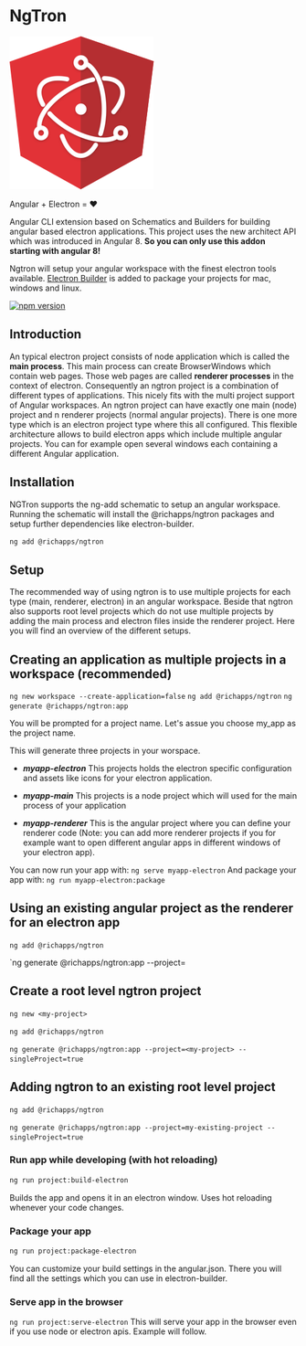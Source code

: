 # NgTron

![Alt text](ngtron.png?raw=true "NGTron Logo")

Angular + Electron = :heart:

Angular CLI extension based on Schematics and Builders for building angular based electron applications.
This project uses the new architect API which was introduced in Angular 8.
**So you can only use this addon starting with angular 8!**

Ngtron will setup your angular workspace with the finest electron tools available. [Electron Builder](https://github.com/electron-userland/electron-builder) is added to package your projects for mac, windows and linux.

[![npm version](https://badge.fury.io/js/%40richapps%2Fngtron.svg)](https://www.npmjs.com/@richapps/ngtron)

## Introduction

An typical electron project consists of node application which is called the **main process**. This main process can create BrowserWindows which contain web pages. Those web pages are called **renderer processes** in the context of electron. Consequently an ngtron project is a combination of different types of applications. This nicely fits with the multi project support of Angular workspaces. An ngtron project can have exactly one main (node) project and n renderer projects (normal angular projects). There is one more type which is an electron project type where this all configured. This flexible architecture allows to build electron apps which include multiple angular projects. You can for example open several windows each containing a different Angular application.

## Installation

NGTron supports the ng-add schematic to setup an angular workspace. Running the schematic will install the @richapps/ngtron packages and setup further dependencies like electron-builder.

```bash
ng add @richapps/ngtron
```

## Setup

The recommended way of using ngtron is to use multiple projects for each type (main, renderer, electron) in an angular workspace. Beside that ngtron also supports root level projects which do not use multiple projects by adding the main process and electron files inside the renderer project. Here you will find an overview of the different setups.

## Creating an application as multiple projects in a workspace (recommended)

`ng new workspace --create-application=false`
`ng add @richapps/ngtron`
`ng generate @richapps/ngtron:app`

You will be prompted for a project name. Let's assue you choose my_app as the project name.

This will generate three projects in your worspace.

- **_myapp-electron_**
  This projects holds the electron specific configuration and assets like icons for your electron application.

- **_myapp-main_**
  This projects is a node project which will used for the main process of your application
  
- **_myapp-renderer_**
  This is the angular project where you can define your renderer code (Note: you can add more renderer projects if you for example want to open different angular apps in different windows of your electron app).

You can now run your app with:
`ng serve myapp-electron`
And package your app with:
`ng run myapp-electron:package`

## Using an existing angular project as the renderer for an electron app

`ng add @richapps/ngtron`

`ng generate @richapps/ngtron:app --project=<my-existing-project>

## Create a root level ngtron project

`ng new <my-project>`

`ng add @richapps/ngtron`

`ng generate @richapps/ngtron:app --project=<my-project> --singleProject=true`

## Adding ngtron to an existing root level project

`ng add @richapps/ngtron`

`ng generate @richapps/ngtron:app --project=my-existing-project --singleProject=true`

### Run app while developing (with hot reloading)

```bash
ng run project:build-electron
```

Builds the app and opens it in an electron window. Uses hot reloading whenever your code changes.

### Package your app

```bash
ng run project:package-electron
```

You can customize your build settings in the angular.json.
There you will find all the settings which you can use in electron-builder.

### Serve app in the browser

`ng run project:serve-electron`
This will serve your app in the browser even if you use node or electron apis.
Example will follow.
